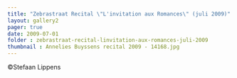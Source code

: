 ```yaml
---
title: "Zebrastraat Recital \"L'invitation aux Romances\" (juli 2009)"
layout: gallery2 
pager: true
date: 2009-07-01
folder : zebrastraat-recital-linvitation-aux-romances-juli-2009
thumbnail : Annelies Buyssens recital 2009 - 14168.jpg
---
```

©Stefaan Lippens

